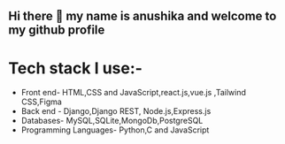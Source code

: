 ## Hi there 👋 my name is anushika and welcome to my github profile 
# Tech stack I use:-
- Front end- HTML,CSS and JavaScript,react.js,vue.js ,Tailwind CSS,Figma 
- Back end - Django,Django REST, Node.js,Express.js
- Databases- MySQL,SQLite,MongoDb,PostgreSQL
- Programming Languages- Python,C and JavaScript
  
